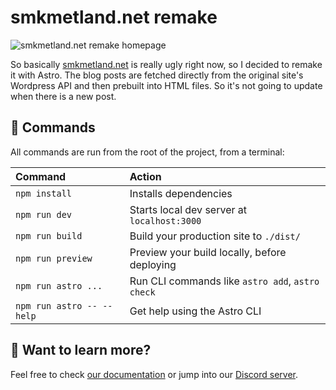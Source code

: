 # smkmetland.net remake

![smkmetland.net remake homepage](./public/assets/smkmetland.net-homepage.png)

So basically [smkmetland.net](https://smkmetland.net) is really ugly right now,
so I decided to remake it with Astro. The blog posts are fetched directly from
the original site's Wordpress API and then prebuilt into HTML files. So it's not
going to update when there is a new post.

## 🧞 Commands

All commands are run from the root of the project, from a terminal:

| Command                   | Action                                           |
| :------------------------ | :----------------------------------------------- |
| `npm install`             | Installs dependencies                            |
| `npm run dev`             | Starts local dev server at `localhost:3000`      |
| `npm run build`           | Build your production site to `./dist/`          |
| `npm run preview`         | Preview your build locally, before deploying     |
| `npm run astro ...`       | Run CLI commands like `astro add`, `astro check` |
| `npm run astro -- --help` | Get help using the Astro CLI                     |

## 👀 Want to learn more?

Feel free to check [our documentation](https://docs.astro.build) or jump into
our [Discord server](https://astro.build/chat).
